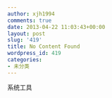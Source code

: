 ```yaml
---
author: xjh1994
comments: true
date: 2013-04-22 11:03:43+00:00
layout: post
slug: '419'
title: No Content Found
wordpress_id: 419
categories:
- 未分类
---
```


系统工具
